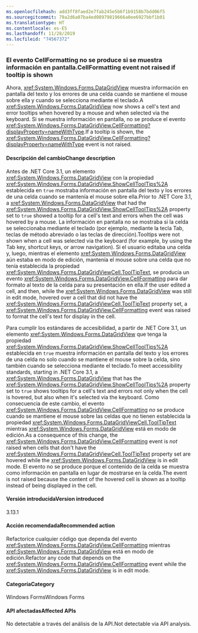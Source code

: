 ```yaml
---
ms.openlocfilehash: add3ff8faed2e7fab245e5b6f1b9158b7bdd06f5
ms.sourcegitcommit: 79a2d6a07ba4ed08979819666a0ee6927bbf1b01
ms.translationtype: HT
ms.contentlocale: es-ES
ms.lasthandoff: 11/28/2019
ms.locfileid: "74567372"
---
```

### <a name="cellformatting-event-not-raised-if-tooltip-is-shown"></a><span data-ttu-id="92bb1-101">El evento CellFormatting no se produce si se muestra información en pantalla.</span><span class="sxs-lookup"><span data-stu-id="92bb1-101">CellFormatting event not raised if tooltip is shown</span></span>

<span data-ttu-id="92bb1-102">Ahora, <xref:System.Windows.Forms.DataGridView> muestra información en pantalla del texto y los errores de una celda cuando se mantiene el mouse sobre ella y cuando se selecciona mediante el teclado.</span><span class="sxs-lookup"><span data-stu-id="92bb1-102">A <xref:System.Windows.Forms.DataGridView> now shows a cell's text and error tooltips when hovered by a mouse and when selected via the keyboard.</span></span> <span data-ttu-id="92bb1-103">Si se muestra información en pantalla, no se produce el evento <xref:System.Windows.Forms.DataGridView.CellFormatting?displayProperty=nameWithType>.</span><span class="sxs-lookup"><span data-stu-id="92bb1-103">If a tooltip is shown, the <xref:System.Windows.Forms.DataGridView.CellFormatting?displayProperty=nameWithType> event is not raised.</span></span>

#### <a name="change-description"></a><span data-ttu-id="92bb1-104">Descripción del cambio</span><span class="sxs-lookup"><span data-stu-id="92bb1-104">Change description</span></span>

<span data-ttu-id="92bb1-105">Antes de .NET Core 3.1, un elemento <xref:System.Windows.Forms.DataGridView> con la propiedad <xref:System.Windows.Forms.DataGridView.ShowCellToolTips%2A> establecida en `true` mostraba información en pantalla del texto y los errores de una celda cuando se mantenía el mouse sobre ella.</span><span class="sxs-lookup"><span data-stu-id="92bb1-105">Prior to .NET Core 3.1, a <xref:System.Windows.Forms.DataGridView> that had the <xref:System.Windows.Forms.DataGridView.ShowCellToolTips%2A> property set to `true` showed a tooltip for a cell's text and errors when the cell was hovered by a mouse.</span></span> <span data-ttu-id="92bb1-106">La información en pantalla no se mostraba si la celda se seleccionaba mediante el teclado (por ejemplo, mediante la tecla Tab, teclas de método abreviado o las teclas de dirección).</span><span class="sxs-lookup"><span data-stu-id="92bb1-106">Tooltips were not shown when a cell was selected via the keyboard (for example, by using the Tab key, shortcut keys, or arrow navigation).</span></span> <span data-ttu-id="92bb1-107">Si el usuario editaba una celda y, luego, mientras el elemento <xref:System.Windows.Forms.DataGridView> aún estaba en modo de edición, mantenía el mouse sobre una celda que no tenía establecida la propiedad <xref:System.Windows.Forms.DataGridViewCell.ToolTipText>, se producía un evento <xref:System.Windows.Forms.DataGridView.CellFormatting> para dar formato al texto de la celda para su presentación en ella.</span><span class="sxs-lookup"><span data-stu-id="92bb1-107">If the user edited a cell, and then, while the <xref:System.Windows.Forms.DataGridView> was still in edit mode, hovered over a cell that did not have the <xref:System.Windows.Forms.DataGridViewCell.ToolTipText> property set, a <xref:System.Windows.Forms.DataGridView.CellFormatting> event was raised to format the cell's text for display in the cell.</span></span>

<span data-ttu-id="92bb1-108">Para cumplir los estándares de accesibilidad, a partir de .NET Core 3.1, un elemento <xref:System.Windows.Forms.DataGridView> que tenga la propiedad <xref:System.Windows.Forms.DataGridView.ShowCellToolTips%2A> establecida en `true` muestra información en pantalla del texto y los errores de una celda no solo cuando se mantiene el mouse sobre la celda, sino también cuando se selecciona mediante el teclado.</span><span class="sxs-lookup"><span data-stu-id="92bb1-108">To meet accessibility standards, starting in .NET Core 3.1, a <xref:System.Windows.Forms.DataGridView> that has the <xref:System.Windows.Forms.DataGridView.ShowCellToolTips%2A> property set to `true` shows tooltips for a cell's text and errors not only when the cell is hovered, but also when it's selected via the keyboard.</span></span> <span data-ttu-id="92bb1-109">Como consecuencia de este cambio, el evento <xref:System.Windows.Forms.DataGridView.CellFormatting> *no* se produce cuando se mantiene el mouse sobre las celdas que no tienen establecida la propiedad <xref:System.Windows.Forms.DataGridViewCell.ToolTipText> mientras <xref:System.Windows.Forms.DataGridView> está en modo de edición.</span><span class="sxs-lookup"><span data-stu-id="92bb1-109">As a consequence of this change, the <xref:System.Windows.Forms.DataGridView.CellFormatting> event is *not* raised when cells that don't have the <xref:System.Windows.Forms.DataGridViewCell.ToolTipText> property set are hovered while the <xref:System.Windows.Forms.DataGridView> is in edit mode.</span></span> <span data-ttu-id="92bb1-110">El evento no se produce porque el contenido de la celda se muestra como información en pantalla en lugar de mostrarse en la celda.</span><span class="sxs-lookup"><span data-stu-id="92bb1-110">The event is not raised because the content of the hovered cell is shown as a tooltip instead of being displayed in the cell.</span></span>

#### <a name="version-introduced"></a><span data-ttu-id="92bb1-111">Versión introducida</span><span class="sxs-lookup"><span data-stu-id="92bb1-111">Version introduced</span></span>

<span data-ttu-id="92bb1-112">3.1</span><span class="sxs-lookup"><span data-stu-id="92bb1-112">3.1</span></span>

#### <a name="recommended-action"></a><span data-ttu-id="92bb1-113">Acción recomendada</span><span class="sxs-lookup"><span data-stu-id="92bb1-113">Recommended action</span></span>

<span data-ttu-id="92bb1-114">Refactorice cualquier código que dependa del evento <xref:System.Windows.Forms.DataGridView.CellFormatting> mientras <xref:System.Windows.Forms.DataGridView> está en modo de edición.</span><span class="sxs-lookup"><span data-stu-id="92bb1-114">Refactor any code that depends on the <xref:System.Windows.Forms.DataGridView.CellFormatting> event while the <xref:System.Windows.Forms.DataGridView> is in edit mode.</span></span>

#### <a name="category"></a><span data-ttu-id="92bb1-115">Categoría</span><span class="sxs-lookup"><span data-stu-id="92bb1-115">Category</span></span>

<span data-ttu-id="92bb1-116">Windows Forms</span><span class="sxs-lookup"><span data-stu-id="92bb1-116">Windows Forms</span></span>

#### <a name="affected-apis"></a><span data-ttu-id="92bb1-117">API afectadas</span><span class="sxs-lookup"><span data-stu-id="92bb1-117">Affected APIs</span></span>

<span data-ttu-id="92bb1-118">No detectable a través del análisis de la API.</span><span class="sxs-lookup"><span data-stu-id="92bb1-118">Not detectable via API analysis.</span></span>

<!-- 

### Affected APIs

- Not detectable via API analysis.

-->
